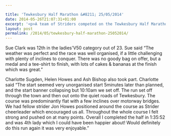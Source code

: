 ```yaml
---

title: 'Tewkesbury Half Marathon &#8211; 25/05/2014'
date: 2014-05-26T21:07:31+01:00
excerpt: '<p>A team of Striders competed on the Tewkesbury Half Marathon on Sunday 25 May, finishing in a time of 2.00:18.</p>'
layout: post
permalink: /2014/05/tewkesbury-half-marathon-25052014/
---
```

Sue Clark was 12th in the ladies'V50 category out of 23. Sue said &#8220;The weather was perfect and the race was well organised, if a little challenging with plenty of inclines to conquer. There was no goody bag on offer, but a medal and a tee-shirt to finish, with lots of cakes & bananas at the finish which was great.&#8221;

Charlotte Sugden, Helen Howes and Ash Bishop also took part. Charlotte said &#8220;The start seemed very unorganised start 5minutes later than planned, and the start banner collapsing but 10:10am we set off. The run set off through the town and then out onto the quiet roads of Tewkesbury. The course was predominantly flat with a few inclines over motorway bridges. We had fellow strider Jon Howes positioned around the course as Strider cheerleader which encouraged us all. Throughout the whole course I felt strong and pushed on at many points. Overall I completed the half in 1:35:52 and was 4th lady which I could have been happier about! Would definitely do this run again it was very enjoyable.&#8221;